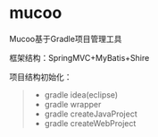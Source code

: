 # mucoo
Mucoo基于Gradle项目管理工具

框架结构：SpringMVC+MyBatis+Shire

项目结构初始化：
> * gradle idea(eclipse)
> * gradle wrapper
> * gradle createJavaProject
> * gradle createWebProject
